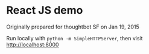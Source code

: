 # React JS demo

Originally prepared for thoughtbot SF on Jan 19, 2015

Run locally with `python -m SimpleHTTPServer`,
then visit <http://localhost:8000>
